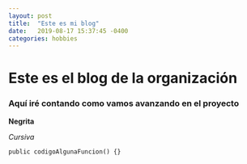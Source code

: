 ```yaml
---
layout: post
title:  "Este es mi blog"
date:   2019-08-17 15:37:45 -0400
categories: hobbies
---
```


# Este es el blog de la organización

### Aquí iré contando como vamos avanzando en el proyecto

**Negrita**

*Cursiva*

`public codigoAlgunaFuncion() {}`